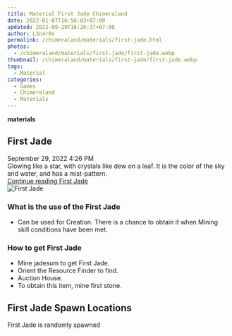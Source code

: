 ```yaml
---
title: Material First Jade Chimeraland
date: 2022-01-07T16:56:03+07:00
updated: 2022-09-29T16:26:37+07:00
author: L3n4r0x
permalink: /chimeraland/materials/first-jade.html
photos:
  - /chimeraland/materials/first-jade/first-jade.webp
thumbnail: /chimeraland/materials/first-jade/first-jade.webp
tags:
  - Material
categories:
  - Games
  - Chimeraland
  - Materials
---
```


<section id="bootstrap-wrapper">
  <link
    rel="stylesheet"
    href="https://rawcdn.githack.com/dimaslanjaka/Web-Manajemen/0c3b5aa1813bd4abcd2c11bf3e37928b15c28664/css/bootstrap-5-3-0-alpha3-wrapper.css"
  />
  <div
    class="row g-0 border rounded overflow-hidden flex-md-row mb-4 shadow-sm position-relative bg-light text-dark"
  >
    <div class="col p-4 d-flex flex-column position-static">
      <strong class="d-inline-block mb-2 text-success">materials</strong>
      <h2 class="mb-0">First Jade</h2>
      <div class="mb-1 text-muted">September 29, 2022 4:26 PM</div>
      <div class="mb-2 border p-1">
        Glowing like a star, with crystals like dew on a leaf. It is the color
        of the sky and water, and has a mist-pattern.
      </div>
      <a
        href="/chimeraland/materials/first-jade.html"
        class="stretched-link d-none"
        >Continue reading First Jade</a
      >
    </div>
    <div class="col-auto d-none d-lg-block">
      <img
        src="/chimeraland/materials/first-jade/first-jade.webp"
        alt="First Jade"
      />
    </div>
  </div>
  <div class="row bg-light text-dark">
    <div class="col-lg-6 col-12 mb-2">
      <div class="card">
        <div class="card-body">
          <h3 class="card-title">What is the use of the First Jade</h3>
          <div class="card-text">
            <ul>
              <li>
                Can be used for Creation. There is a chance to obtain it when
                Mining skill conditions have been met.
              </li>
            </ul>
          </div>
        </div>
      </div>
    </div>
    <div class="col-lg-6 col-12 mb-2">
      <div class="card">
        <div class="card-body">
          <h3 class="card-title">How to get First Jade</h3>
          <div class="card-text">
            <ul>
              <li>Mine jadesum to get First Jade.</li>
              <li>Orient the Resource Finder to find.</li>
              <li>Auction House.</li>
              <li>To obtain this item, mine first stone.</li>
            </ul>
          </div>
        </div>
      </div>
    </div>
    <div class="col-12 mb-2">
      <h2>First Jade Spawn Locations</h2>
      <p>First Jade is randomly spawned</p>
    </div>
  </div>
</section>